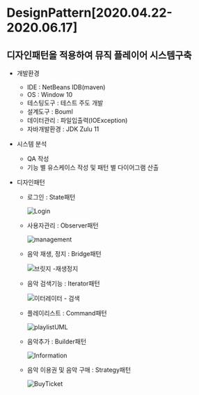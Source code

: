 # DesignPattern[2020.04.22-2020.06.17]
## 디자인패턴을 적용하여 뮤직 플레이어 시스템구축

- 개발환경
  - IDE : NetBeans IDB(maven)
  - OS : Window 10
  - 테스팅도구 : 테스트 주도 개발
  - 설계도구 : Bouml
  - 데이터관리 : 파일입출력(IOException)
  - 자바개발환경 : JDK Zulu 11

- 시스템 분석
  - QA 작성 
  - 기능 별 유스케이스 작성 및 패턴 별 다이어그램 산출
  
- 디자인패턴

  - 로그인 : State패턴
    
    ![Login](https://user-images.githubusercontent.com/109890241/222882310-0993ea5b-2ee9-4974-9d99-129dde9bd6b9.PNG)

  - 사용자관리 : Observer패턴
    
    ![management](https://user-images.githubusercontent.com/109890241/222882334-3b575eb6-6710-4155-a10f-560293d9b659.PNG)

  - 음악 재생, 정지 : Bridge패턴
    
    ![브릿지 -재생정지](https://user-images.githubusercontent.com/109890241/222882363-4707375e-946b-480e-a54b-aa12534d0e1a.PNG)

  - 음악 검색기능 : Iterator패턴
    
    ![이터레이터 - 검색](https://user-images.githubusercontent.com/109890241/222882346-bf9f621a-524d-429d-b970-2fbed4ce16a1.PNG)

  - 플레이리스트 : Command패턴
    
    ![playlistUML](https://user-images.githubusercontent.com/109890241/222882400-e79f340a-349f-4adf-bfa6-6fa7bd97e2c0.png)

  - 음악추가 : Builder패턴
    
    ![Information](https://user-images.githubusercontent.com/109890241/222882342-7e96deea-88a6-4d80-a972-cd0904d82fac.png)

  - 음악 이용권 및 음악 구매 : Strategy패턴
    
    ![BuyTicket](https://user-images.githubusercontent.com/109890241/222882366-9a246b51-7acb-481d-9ae4-388f1f61818d.png)

